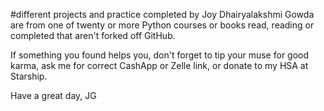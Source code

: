 #different projects and practice completed by Joy Dhairyalakshmi Gowda are from one of twenty or more Python courses or books read, reading or completed that aren't forked off GitHub.

If something you found helps you, don't forget to tip your muse for good karma, ask me for correct CashApp or Zelle link, or donate to my HSA at Starship.

Have a great day,
JG
